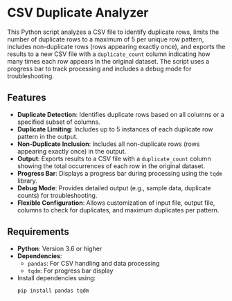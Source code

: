 # CSV Duplicate Analyzer

This Python script analyzes a CSV file to identify duplicate rows, limits the number of duplicate rows to a maximum of 5 per unique row pattern, includes non-duplicate rows (rows appearing exactly once), and exports the results to a new CSV file with a `duplicate_count` column indicating how many times each row appears in the original dataset. The script uses a progress bar to track processing and includes a debug mode for troubleshooting.

## Features
- **Duplicate Detection**: Identifies duplicate rows based on all columns or a specified subset of columns.
- **Duplicate Limiting**: Includes up to 5 instances of each duplicate row pattern in the output.
- **Non-Duplicate Inclusion**: Includes all non-duplicate rows (rows appearing exactly once) in the output.
- **Output**: Exports results to a CSV file with a `duplicate_count` column showing the total occurrences of each row in the original dataset.
- **Progress Bar**: Displays a progress bar during processing using the `tqdm` library.
- **Debug Mode**: Provides detailed output (e.g., sample data, duplicate counts) for troubleshooting.
- **Flexible Configuration**: Allows customization of input file, output file, columns to check for duplicates, and maximum duplicates per pattern.

## Requirements
- **Python**: Version 3.6 or higher
- **Dependencies**:
  - `pandas`: For CSV handling and data processing
  - `tqdm`: For progress bar display
- Install dependencies using:
  ```bash
  pip install pandas tqdm
